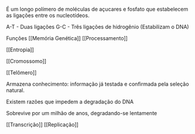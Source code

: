 É um longo polímero de moléculas de açucares e fosfato que estabelecem as ligações entre os nucleotídeos.

A-T - Duas ligações
G-C  - Três ligações de hidrogênio (Estabilizam o DNA)

Funções
[[Memória Genética]]
[[Processamento]] 

[[Entropia]] 

[[Cromossomo]] 

[[Telômero]] 

Armazena conhecimento: informação já testada e confirmada pela seleção natural.

Existem razões que impedem a degradação do DNA

Sobrevive por um milhão de anos, degradando-se lentamente

[[Transcrição]]
[[Replicação]] 